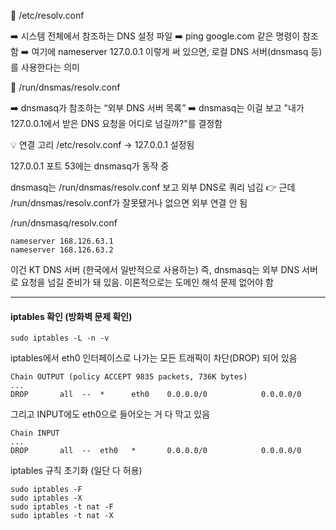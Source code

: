 🔹 /etc/resolv.conf

➡️ 시스템 전체에서 참조하는 DNS 설정 파일
➡️ ping google.com 같은 명령이 참조함
➡️ 여기에 nameserver 127.0.0.1 이렇게 써 있으면, 로컬 DNS 서버(dnsmasq 등)를 사용한다는 의미

🔸 /run/dnsmas/resolv.conf

➡️ dnsmasq가 참조하는 “외부 DNS 서버 목록”
➡️ dnsmasq는 이걸 보고 "내가 127.0.0.1에서 받은 DNS 요청을 어디로 넘길까?"를 결정함


💡 연결 고리
/etc/resolv.conf → 127.0.0.1 설정됨

127.0.0.1 포트 53에는 dnsmasq가 동작 중

dnsmasq는 /run/dnsmas/resolv.conf 보고 외부 DNS로 쿼리 넘김
👉 근데 /run/dnsmas/resolv.conf가 잘못됐거나 없으면 외부 연결 안 됨


/run/dnsmasq/resolv.conf

```less
nameserver 168.126.63.1
nameserver 168.126.63.2
```

이건 KT DNS 서버 (한국에서 일반적으로 사용하는)
즉, dnsmasq는 외부 DNS 서버로 요청을 넘길 준비가 돼 있음.
이론적으로는 도메인 해석 문제 없어야 함

---

#### iptables 확인 (방화벽 문제 확인)
```less
sudo iptables -L -n -v
``` 
iptables에서 eth0 인터페이스로 나가는 모든 트래픽이 차단(DROP) 되어 있음

```less
Chain OUTPUT (policy ACCEPT 9835 packets, 736K bytes)
...
DROP       all  --  *      eth0    0.0.0.0/0            0.0.0.0/0
```

그리고 INPUT에도 eth0으로 들어오는 거 다 막고 있음

```less
Chain INPUT
...
DROP       all  --  eth0   *       0.0.0.0/0            0.0.0.0/0
```

iptables 규칙 초기화 (일단 다 허용)
```less
sudo iptables -F
sudo iptables -X
sudo iptables -t nat -F
sudo iptables -t nat -X
```









